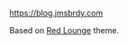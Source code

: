 https://blog.jmsbrdy.com

Based on [Red Lounge](https://github.com/tmaiaroto/hugo-redlounge) theme.

